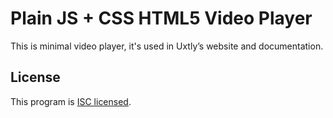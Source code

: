# Plain JS + CSS HTML5 Video Player
This is minimal video player, it's used in Uxtly’s website and documentation.

## License
This program is [ISC licensed](../LICENSE).
